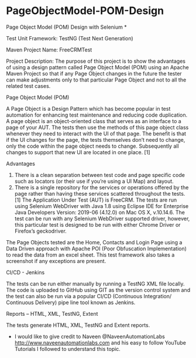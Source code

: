 # PageObjectModel-POM-Design

Page Object Model (POM) Design with Selenium *

Test Unit Framework:  TestNG (Test Next Generation)

Maven Project Name: FreeCRMTest

Project Description:  The purpose of this project is to show the advantages of using a design pattern called Page Object Model (POM) using an Apache Maven Project so that if any Page Object changes in the future the tester can make adjustments only to that particular Page Object and not to all the related test cases.

Page Object Model (POM)

A Page Object is a Design Pattern which has become popular in test automation for enhancing test maintenance and reducing code duplication. A page object is an object-oriented class that serves as an interface to a page of your AUT. The tests then use the methods of this page object class whenever they need to interact with the UI of that page. The benefit is that if the UI changes for the page, the tests themselves don’t need to change, only the code within the page object needs to change. Subsequently all changes to support that new UI are located in one place. [1]

Advantages

1. There is a clean separation between test code and page specific code such as locators (or their use if you’re using a UI Map) and layout.
2. There is a single repository for the services or operations offered by the page rather than having these services scattered throughout the tests. [1]
The Application Under Test (AUT) is FreeCRM. The tests are run using Selenium WebDriver with Java 1.8 using Eclipse IDE for Enterprise Java Developers Version: 2019-06 (4.12.0) on Mac OS X, v.10.14.6. The test can be run with any Selenium WebDriver supported driver, however, this particular test is designed to be run with either Chrome Driver or Firefox’s geckodriver. 

The Page Objects tested are the Home, Contacts and Login Page using a Data Driven approach with Apache POI (Poor Obfuscation Implementation) to read the data from an excel sheet.  This test framework also takes a screenshot if any exceptions are present.

CI/CD - Jenkins

The tests can be run either manually by running a TestNG XML file locally. The code is uploaded to GitHub using GIT as the version control system and the test can also be run via a popular CI/CD (Continuous Integration/ Continuous Delivery) pipe line tool known as Jenkins.

Reports – HTML, XML, TestNG, Extent

The tests generate HTML, XML, TestNG and Extent reports.  

* I would like to give credit to Naveen @NaveenAutomationLabs http://www.naveenautomationlabs.com and his easy to follow YouTube Tutorials I followed to understand this topic.
